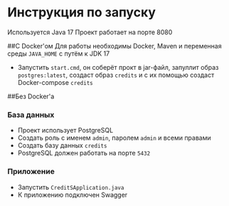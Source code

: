 # Инструкция по запуску
Используется Java 17
Проект работает на порте 8080

##C Docker'ом
Для работы необходимы Docker, Maven и переменная среды `JAVA_HOME` с путём к JDK 17

- Запустить `start.cmd`, он соберёт прокт в jar-файл, запуллит образ `postgres:latest`,
  создаст образ `credits` и с их помощью создаст Docker-compose `credits`


##Без Docker'а
### База данных
- Проект использует PostgreSQL
- Создать роль с именем `admin`, паролем `admin` и всеми правами<br>
- Создать базу данных `credits`
- PostgreSQL должен работать на порте `5432`
### Приложение
- Запустить `CreditSApplication.java`
- К приложению подключен Swagger

